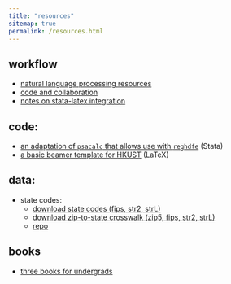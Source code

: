 ```yaml
---
title: "resources"
sitemap: true
permalink: /resources.html
---
```


## workflow

- [natural language processing resources](/resources/nlp.html)
- [code and collaboration](/resources/code-and-collaboration.html)
- [notes on stata-latex integration](/resources/statatolatex.html)
<!-- ## methods -->

## code:

- [an adaptation of `psacalc` that allows use with `reghdfe`](https://github.com/ArthurHowardMorris/psacalc_supports_reghdfe) (Stata)
- [a basic beamer template for HKUST](https://github.com/ArthurHowardMorris/HKUST_Beamer_Template) (LaTeX)
<!-- - [SUESTHDFE]() -->

## data:

- state codes:
  - [download state codes (fips, str2, strL)](https://raw.githubusercontent.com/ArthurHowardMorris/statecodes/main/statecodes.csv)
  - [download zip-to-state crosswalk (zip5, fips, str2, strL)](https://raw.githubusercontent.com/ArthurHowardMorris/statecodes/main/zipFipsStates2010.dta) 
  - [repo](https://github.com/ArthurHowardMorris/statecodes.git)

<!-- ## Notes on Methods
# Still under development
- [Modeling Count Data](https://arthurhowardmorris.github.io/count-data/)
- [Standard Errors](https://arthurhowardmorris.github.io/se-robust-clustered/)
- [Modeling Binary Outcome Variables]()
- [Placebo Tests]()
-->
## books

- [three books for undergrads](/resources/three-reads-for-undergrads.html)
